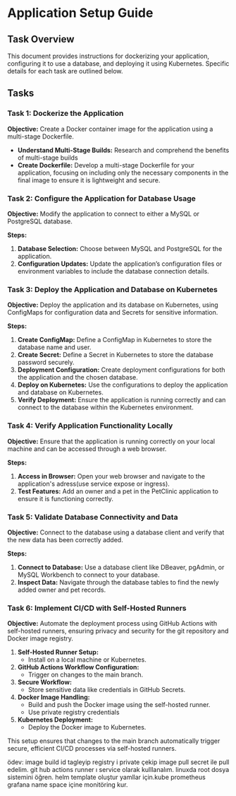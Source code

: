 # Application Setup Guide

## Task Overview

This document provides instructions for dockerizing your application, configuring it to use a database, and deploying it using Kubernetes. Specific details for each task are outlined below.

## Tasks

### Task 1: Dockerize the Application

**Objective:** Create a Docker container image for the application using a multi-stage Dockerfile.

- **Understand Multi-Stage Builds:** Research and comprehend the benefits of multi-stage builds
- **Create Dockerfile:** Develop a multi-stage Dockerfile for your application, focusing on including only the necessary components in the final image to ensure it is lightweight and secure.


### Task 2: Configure the Application for Database Usage

**Objective:** Modify the application to connect to either a MySQL or PostgreSQL database.

**Steps:**
1. **Database Selection:** Choose between MySQL and PostgreSQL for the application.
2. **Configuration Updates:** Update the application’s configuration files or environment variables to include the database connection details.

### Task 3: Deploy the Application and Database on Kubernetes

**Objective:** Deploy the application and its database on Kubernetes, using ConfigMaps for configuration data and Secrets for sensitive information.

**Steps:**
1. **Create ConfigMap:** Define a ConfigMap in Kubernetes to store the database name and user.
2. **Create Secret:** Define a Secret in Kubernetes to store the database password securely.
3. **Deployment Configuration:** Create deployment configurations for both the application and the chosen database.
4. **Deploy on Kubernetes:** Use the configurations to deploy the application and database on Kubernetes.
5. **Verify Deployment:** Ensure the application is running correctly and can connect to the database within the Kubernetes environment.

### Task 4: Verify Application Functionality Locally

**Objective:** Ensure that the application is running correctly on your local machine and can be accessed through a web browser.

**Steps:**
1. **Access in Browser:** Open your web browser and navigate to the application's adress(use service expose or ingress).
2. **Test Features:** Add an owner and a pet in the PetClinic application to ensure it is functioning correctly.

### Task 5: Validate Database Connectivity and Data

**Objective:** Connect to the database using a database client and verify that the new data has been correctly added.

**Steps:**
1. **Connect to Database:** Use a database client like DBeaver, pgAdmin, or MySQL Workbench to connect to your database.
2. **Inspect Data:** Navigate through the database tables to find the newly added owner and pet records.

### Task 6: Implement CI/CD with Self-Hosted Runners

**Objective:** Automate the deployment process using GitHub Actions with self-hosted runners, ensuring privacy and security for the git repository and Docker image registry.

1. **Self-Hosted Runner Setup:**
   - Install on a local machine or Kubernetes.
2. **GitHub Actions Workflow Configuration:**
   - Trigger on changes to the main branch.
3. **Secure Workflow:**
   - Store sensitive data like credentials in GitHub Secrets.
4. **Docker Image Handling:**
   - Build and push the Docker image using the self-hosted runner.
   - Use private registry credentials 
5. **Kubernetes Deployment:**
   - Deploy the Docker image to Kubernetes.

This setup ensures that changes to the main branch automatically trigger secure, efficient CI/CD processes via self-hosted runners.

ödev:
image build id tagleyip registry i private çekip image pull secret ile pull edelim. git hub actions runner ı service olarak kulllanalım. linuxda root dosya sistemini öğren. helm template oluştur yamllar için.kube prometheus grafana name space içine monitöring kur.